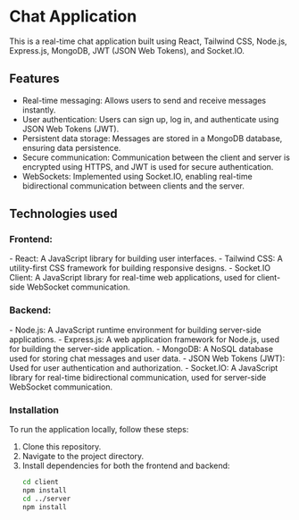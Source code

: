 <h1>Chat Application</h1>

This is a real-time chat application built using React, Tailwind CSS, Node.js, Express.js, MongoDB, JWT (JSON Web Tokens), and Socket.IO.

<h2> Features </h2>

- Real-time messaging: Allows users to send and receive messages instantly.
- User authentication: Users can sign up, log in, and authenticate using JSON Web Tokens (JWT).
- Persistent data storage: Messages are stored in a MongoDB database, ensuring data persistence.
- Secure communication: Communication between the client and server is encrypted using HTTPS, and JWT is used for secure authentication.
- WebSockets: Implemented using Socket.IO, enabling real-time bidirectional communication between clients and the server.

<h2> Technologies used </h2>

 <h3> Frontend: </h3>
  - React: A JavaScript library for building user interfaces.
  - Tailwind CSS: A utility-first CSS framework for building responsive designs.
  - Socket.IO Client: A JavaScript library for real-time web applications, used for client-side WebSocket communication.

 <h3> Backend: </h3>
  - Node.js: A JavaScript runtime environment for building server-side applications.
  - Express.js: A web application framework for Node.js, used for building the server-side application.
  - MongoDB: A NoSQL database used for storing chat messages and user data.
  - JSON Web Tokens (JWT): Used for user authentication and authorization.
  - Socket.IO: A JavaScript library for real-time bidirectional communication, used for server-side WebSocket communication.

 <h3> Installation </h3>

To run the application locally, follow these steps:

1. Clone this repository.
2. Navigate to the project directory.
3. Install dependencies for both the frontend and backend:
   ```bash
   cd client
   npm install
   cd ../server
   npm install
